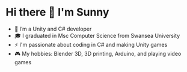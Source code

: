 # Hi there 👋 I'm Sunny
- 🔭 I’m a Unity and C# developer
- 🎓 I graduated in Msc Computer Science from Swansea University
- ⚡ I'm passionate about coding in C# and making Unity games
- 🎮 My hobbies: Blender 3D, 3D printing, Arduino, and playing video games
<!--
**sunny199906/sunny199906** is a ✨ _special_ ✨ repository because its `README.md` (this file) appears on your GitHub profile.

Here are some ideas to get you started:

- 🔭 I’m currently working on ...
- 🌱 I’m currently learning ...
- 👯 I’m looking to collaborate on ...
- 🤔 I’m looking for help with ...
- 💬 Ask me about ...
- 📫 How to reach me: ...
- 😄 Pronouns: ...
- ⚡ Fun fact: ...
-->
